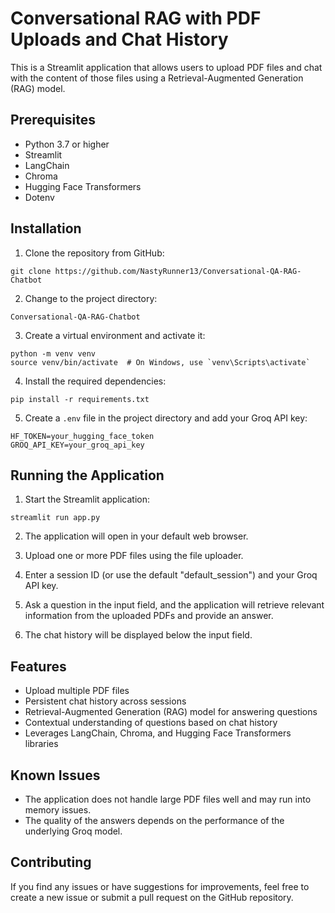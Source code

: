 # Conversational RAG with PDF Uploads and Chat History

This is a Streamlit application that allows users to upload PDF files and chat with the content of those files using a Retrieval-Augmented Generation (RAG) model.

## Prerequisites

- Python 3.7 or higher
- Streamlit
- LangChain
- Chroma
- Hugging Face Transformers
- Dotenv

## Installation

1. Clone the repository from GitHub:

```
git clone https://github.com/NastyRunner13/Conversational-QA-RAG-Chatbot
```

2. Change to the project directory:

```
Conversational-QA-RAG-Chatbot
```

3. Create a virtual environment and activate it:

```
python -m venv venv
source venv/bin/activate  # On Windows, use `venv\Scripts\activate`
```

4. Install the required dependencies:

```
pip install -r requirements.txt
```

5. Create a `.env` file in the project directory and add your Groq API key:

```
HF_TOKEN=your_hugging_face_token
GROQ_API_KEY=your_groq_api_key
```

## Running the Application

1. Start the Streamlit application:

```
streamlit run app.py
```

2. The application will open in your default web browser.

3. Upload one or more PDF files using the file uploader.

4. Enter a session ID (or use the default "default_session") and your Groq API key.

5. Ask a question in the input field, and the application will retrieve relevant information from the uploaded PDFs and provide an answer.

6. The chat history will be displayed below the input field.

## Features

- Upload multiple PDF files
- Persistent chat history across sessions
- Retrieval-Augmented Generation (RAG) model for answering questions
- Contextual understanding of questions based on chat history
- Leverages LangChain, Chroma, and Hugging Face Transformers libraries

## Known Issues

- The application does not handle large PDF files well and may run into memory issues.
- The quality of the answers depends on the performance of the underlying Groq model.

## Contributing

If you find any issues or have suggestions for improvements, feel free to create a new issue or submit a pull request on the GitHub repository.
